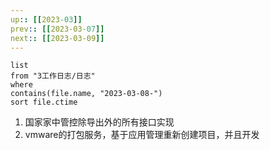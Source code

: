```yaml
---
up:: [[2023-03]]
prev:: [[2023-03-07]]
next:: [[2023-03-09]]
---
```


```dataview
list
from "3工作日志/日志"
where
contains(file.name, "2023-03-08-")
sort file.ctime
```

1. 国家家中管控除导出外的所有接口实现
2. vmware的打包服务，基于应用管理重新创建项目，并且开发
